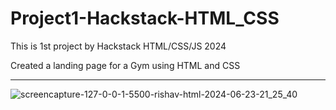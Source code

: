 # Project1-Hackstack-HTML_CSS

This is 1st project by Hackstack HTML/CSS/JS 2024

Created a landing page for a Gym using HTML and CSS
<hr>

![screencapture-127-0-0-1-5500-rishav-html-2024-06-23-21_25_40](https://github.com/Rishav-is-coding/Project1-Hackstack-HTML_CSS/assets/138382043/237e7bef-1c17-4d36-b20c-5384c8e61dea)
